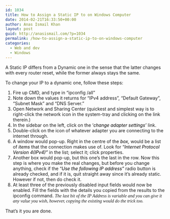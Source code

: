```yaml
---
id: 1034
title: How to Assign a Static IP to on Windows Computer
date: 2014-02-21T16:33:50+00:00
author: Anas Ismail Khan
layout: post
guid: http://anasismail.com/?p=1034
permalink: /how-to-assign-a-static-ip-to-on-windows-computer
categories:
  - Web and dev
  - Windows
---
```

A Static IP differs from a Dynamic one in the sense that the latter changes with every router reset, while the former always stays the same.

To change your IP to a dynamic one, follow these steps:

  1. Fire up CMD, and type in &#8220;ipconfig /all&#8221;
  2. Note down the values it returns for &#8220;IPv4 address&#8221;, &#8220;Default Gateway&#8221;, &#8220;Subnet Mask&#8221; and &#8220;DNS Server.&#8221;
  3. Open Network and Sharing Center (quickest and simplest way is to right-click the network icon in the system-tray and clicking on the link therein.)
  4. In the sidebar on the left, click on the &#8216;<em style="color: #000000;">change adapter settings&#8217; </em>link.
  5. Double-click on the icon of whatever adapter you are connecting to the internet through.
  6. A window would pop-up. Right in the centre of the <em style="color: #000000;">box, </em>would be a list of <em style="color: #000000;">items </em>that the connection makes use of. Look for &#8220;<em style="color: #000000;">Internet Protocol Version 4(IPv4)&#8221; </em>in the list; select it; click properties.
  7. Another box would pop-up, but this one&#8217;s the last in the row. Now this step is where you make the real changes, but before you change anything, check if the &#8220;<em style="color: #000000;">Use the following IP address&#8221; </em>radio button is already checked, and if it is, quit straight away since it&#8217;s already static. However if not, then do check it.
  8. At least three of the previously disabled input fields would now be enabled. Fill the fields with the details you copied from the results to the ipconfig command. <span style="font-family: Georgia, 'Bitstream Charter', serif; font-style: italic;">The last bit of the IP Address is variable and you can give it any value you wish, however, copying the existing would do the trick too.</span>

That&#8217;s it you are done.
